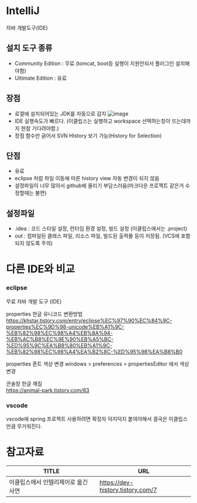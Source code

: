 # IntelliJ
자바 개발도구(IDE)
## 설치 도구 종류
- Community Edition : 무료 (tomcat, boot등 실행이 지원안되서 플러그인 설치해야함)
- Ultimate Edition : 유료   

## 장점
- 로컬에 설치되어있는 JDK를 자동으로 감지
![image](https://github.com/chucoding/today-i-learned/assets/56211193/bbab32f8-7164-40e8-8533-7f5fbded65d4)
- IDE 실행속도가 빠르다. (이클립스는 실행하고 workspace 선택하는창이 뜨는데까지 한참 기다려야함.)
- 장점 함수만 긁어서 SVN HIstory 보기 가능(History for Selection)

## 단점
- 유료
- eclipse 처럼 파일 이동에 따른 history view 자동 변경이 되지 않음
- 설정파일이 너무 많아서 github에 올리기 부담스러움(마크다운 프로젝트 같은거 수정할때는 불편)

## 설정파일
- .idea : 코드 스타일 설정, 런타임 환경 설정, 빌드 설정 (이클립스에서는 .project)
- out : 컴파일된 클래스 파일, 리소스 파일, 빌드된 출력물 등이 저장됨. (VCS에 포함되지 않도록 주의)
  
  
# 다른 IDE와 비교

### eclipse
무료 자바 개발 도구 (IDE)

properties 한글 유니코드 변환방법  
https://khstar.tistory.com/entry/eclipse%EC%97%90%EC%84%9C-properties%EC%9D%98-unicode%EB%A1%9C-%EB%82%98%EC%98%A4%EB%8A%94-%EB%AC%B8%EC%9E%90%EB%A5%BC-%ED%95%9C%EA%B8%80%EB%A1%9C-%EB%82%98%EC%98%A4%EA%B2%8C-%ED%95%98%EA%B8%B0

properties 폰트 색상 변경
windows > preferences > propertiesEditor 에서 색상 변경

콘솔창 한글 깨짐  
https://animal-park.tistory.com/83

### vscode
vscode에 spring 프로젝트 사용하려면 확장자 덕지덕지 붙여야해서 결국은 이클립스만큼 무거워진다.

# 참고자료
|TITLE|URL|
|---|---|
|이클립스에서 인텔리제이로 옮긴 사연|https://dev-history.tistory.com/7|
